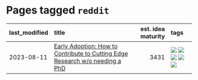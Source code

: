 # Pages tagged `reddit`

|last_modified|title|est. idea maturity|tags
|:---|:---|---:|:---|
|2023-08-11|[Early Adoption: How to Contribute to Cutting Edge Research w/o needing a PhD](../early_adoption_and_fomo.md)|3431|[![](https://img.shields.io/badge/tag-autobiographical-abf295)](../tags/autobiographical.md) [![](https://img.shields.io/badge/tag-career_advice-e54ba1)](../tags/career_advice.md) [![](https://img.shields.io/badge/tag-early_adoption-426a5f)](../tags/early_adoption.md) [![](https://img.shields.io/badge/tag-mentoring-e3b2c7)](../tags/mentoring.md) [![](https://img.shields.io/badge/tag-reddit-dafbc7)](../tags/reddit.md)|